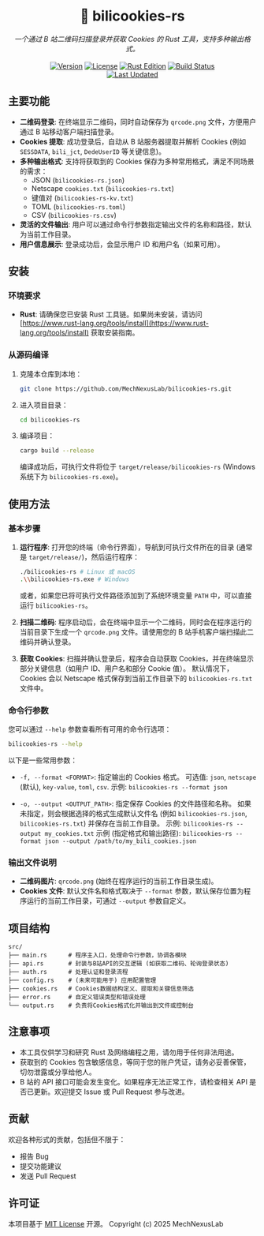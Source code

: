 # <div align="center">🍪 bilicookies-rs</div>

<div align="center"><em>一个通过 B 站二维码扫描登录并获取 Cookies 的 Rust 工具，支持多种输出格式。</em></div>
<br>
<div align="center">
  <a href="https://github.com/MechNexusLab/bilicookies-rs/releases"><img src="https://img.shields.io/badge/version-1.0.0-blue?style=for-the-badge" alt="Version"></a>
  <a href="https://github.com/MechNexusLab/bilicookies-rs/blob/main/LICENSE"><img src="https://img.shields.io/github/license/MechNexusLab/bilicookies-rs?style=for-the-badge" alt="License"></a>
  <a href="https://www.rust-lang.org"><img src="https://img.shields.io/badge/rust%20edition-2021-orange?style=for-the-badge&logo=rust&logoColor=white" alt="Rust Edition"></a>
  <a href="https://github.com/MechNexusLab/bilicookies-rs/actions/workflows/release.yml"><img src="https://img.shields.io/github/actions/workflow/status/MechNexusLab/bilicookies-rs/release.yml?branch=main&style=for-the-badge&logo=githubactions&logoColor=white" alt="Build Status"></a>
</div>
<div align="center">
  <a href="https://github.com/MechNexusLab/bilicookies-rs/commits/main"><img src="https://img.shields.io/badge/updated-2025--06--02-0097A7?style=for-the-badge&logo=calendar&logoColor=white" alt="Last Updated"></a>
</div>

## 主要功能

- **二维码登录**: 在终端显示二维码，同时自动保存为 `qrcode.png` 文件，方便用户通过 B 站移动客户端扫描登录。
- **Cookies 提取**: 成功登录后，自动从 B 站服务器提取并解析 Cookies (例如 `SESSDATA`, `bili_jct`, `DedeUserID` 等关键信息)。
- **多种输出格式**: 支持将获取到的 Cookies 保存为多种常用格式，满足不同场景的需求：
  - JSON (`bilicookies-rs.json`)
  - Netscape `cookies.txt` (`bilicookies-rs.txt`)
  - 键值对 (`bilicookies-rs-kv.txt`)
  - TOML (`bilicookies-rs.toml`)
  - CSV (`bilicookies-rs.csv`)
- **灵活的文件输出**: 用户可以通过命令行参数指定输出文件的名称和路径，默认为当前工作目录。
- **用户信息展示**: 登录成功后，会显示用户 ID 和用户名（如果可用）。

## 安装

### 环境要求

- **Rust**: 请确保您已安装 Rust 工具链。如果尚未安装，请访问 [https://www.rust-lang.org/tools/install](https://www.rust-lang.org/tools/install) 获取安装指南。

### 从源码编译

1.  克隆本仓库到本地：
    ```bash
    git clone https://github.com/MechNexusLab/bilicookies-rs.git
    ```
2.  进入项目目录：
    ```bash
    cd bilicookies-rs
    ```
3.  编译项目：
    ```bash
    cargo build --release
    ```
    编译成功后，可执行文件将位于 `target/release/bilicookies-rs` (Windows 系统下为 `bilicookies-rs.exe`)。

## 使用方法

### 基本步骤

1.  **运行程序**:
    打开您的终端（命令行界面），导航到可执行文件所在的目录 (通常是 `target/release/`)，然后运行程序：

    ```bash
    ./bilicookies-rs # Linux 或 macOS
    .\\bilicookies-rs.exe # Windows
    ```

    或者，如果您已将可执行文件路径添加到了系统环境变量 `PATH` 中，可以直接运行 `bilicookies-rs`。

2.  **扫描二维码**:
    程序启动后，会在终端中显示一个二维码，同时会在程序运行的当前目录下生成一个 `qrcode.png` 文件。请使用您的 B 站手机客户端扫描此二维码并确认登录。

3.  **获取 Cookies**:
    扫描并确认登录后，程序会自动获取 Cookies，并在终端显示部分关键信息（如用户 ID、用户名和部分 Cookie 值）。
    默认情况下，Cookies 会以 Netscape 格式保存到当前工作目录下的 `bilicookies-rs.txt` 文件中。

### 命令行参数

您可以通过 `--help` 参数查看所有可用的命令行选项：

```bash
bilicookies-rs --help
```

以下是一些常用参数：

- `-f, --format <FORMAT>`: 指定输出的 Cookies 格式。
  可选值: `json`, `netscape` (默认), `key-value`, `toml`, `csv`.
  示例: `bilicookies-rs --format json`

- `-o, --output <OUTPUT_PATH>`: 指定保存 Cookies 的文件路径和名称。
  如果未指定，则会根据选择的格式生成默认文件名 (例如 `bilicookies-rs.json`, `bilicookies-rs.txt`) 并保存在当前工作目录。
  示例: `bilicookies-rs --output my_cookies.txt`
  示例 (指定格式和输出路径): `bilicookies-rs --format json --output /path/to/my_bili_cookies.json`

### 输出文件说明

- **二维码图片**: `qrcode.png` (始终在程序运行的当前工作目录生成)。
- **Cookies 文件**: 默认文件名和格式取决于 `--format` 参数，默认保存位置为程序运行的当前工作目录，可通过 `--output` 参数自定义。

## 项目结构

```
src/
├── main.rs      # 程序主入口，处理命令行参数，协调各模块
├── api.rs       # 封装与B站API的交互逻辑 (如获取二维码、轮询登录状态)
├── auth.rs      # 处理认证和登录流程
├── config.rs    # (未来可能用于) 应用配置管理
├── cookies.rs   # Cookies数据结构定义、提取和关键信息筛选
├── error.rs     # 自定义错误类型和错误处理
└── output.rs    # 负责将Cookies格式化并输出到文件或控制台
```

## 注意事项

- 本工具仅供学习和研究 Rust 及网络编程之用，请勿用于任何非法用途。
- 获取到的 Cookies 包含敏感信息，等同于您的账户凭证，请务必妥善保管，切勿泄露或分享给他人。
- B 站的 API 接口可能会发生变化。如果程序无法正常工作，请检查相关 API 是否已更新。欢迎提交 Issue 或 Pull Request 参与改进。

## 贡献

欢迎各种形式的贡献，包括但不限于：

- 报告 Bug
- 提交功能建议
- 发送 Pull Request

## 许可证

本项目基于 [MIT License](LICENSE) 开源。
Copyright (c) 2025 MechNexusLab
